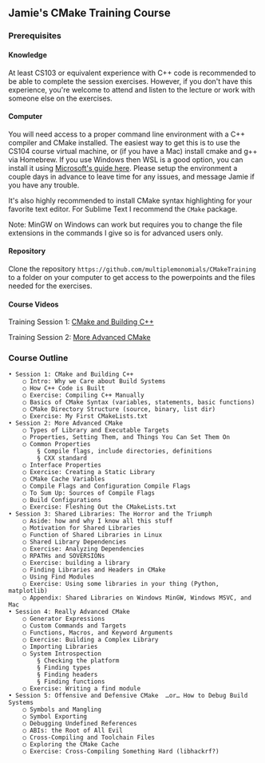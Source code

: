 ## Jamie's CMake Training Course

### Prerequisites

#### Knowledge
At least CS103 or equivalent experience with C++ code is recommended to be able to complete the session exercises.  However, if you don't have this experience, you're welcome to attend and listen to the lecture or work with someone else on the exercises.

#### Computer
You will need access to a proper command line environment with a C++ compiler and CMake installed.  The easiest way to get this is to use the CS104 course virtual machine, or (if you have a Mac) install cmake and g++ via Homebrew.  If you use Windows then WSL is a good option, you can install it using [Microsoft's guide here](https://docs.microsoft.com/en-us/windows/wsl/install-win10).  Please setup the environment a couple days in advance to leave time for any issues, and message Jamie if you have any trouble.

It's also highly recommended to install CMake syntax highlighting for your favorite text editor.  For Sublime Text I recommend the `CMake` package. 

Note: MinGW on Windows can work but requires you to change the file extensions in the commands I give so is for advanced users only.

#### Repository
Clone the repository `https://github.com/multiplemonomials/CMakeTraining` to a folder on your computer to get access to the powerpoints and the files needed for the exercises. 

#### Course Videos
Training Session 1: [CMake and Building C++](https://www.youtube.com/watch?v=REcsrJUQoQk)

Training Session 2: [More Advanced CMake](https://www.youtube.com/watch?v=R2UFNFuOW9Q)

### Course Outline

	• Session 1: CMake and Building C++
		○ Intro: Why we Care about Build Systems
		○ How C++ Code is Built
		○ Exercise: Compiling C++ Manually
		○ Basics of CMake Syntax (variables, statements, basic functions)
		○ CMake Directory Structure (source, binary, list dir)
		○ Exercise: My First CMakeLists.txt
	• Session 2: More Advanced CMake
		○ Types of Library and Executable Targets
		○ Properties, Setting Them, and Things You Can Set Them On
		○ Common Properties
			§ Compile flags, include directories, definitions
			§ CXX standard
		○ Interface Properties
		○ Exercise: Creating a Static Library
		○ CMake Cache Variables
		○ Compile Flags and Configuration Compile Flags
		○ To Sum Up: Sources of Compile Flags
		○ Build Configurations
		○ Exercise: Fleshing Out the CMakeLists.txt
	• Session 3: Shared Libraries: The Horror and the Triumph
		○ Aside: how and why I know all this stuff
		○ Motivation for Shared Libraries
		○ Function of Shared Libraries in Linux
		○ Shared Library Dependencies
		○ Exercise: Analyzing Dependencies
		○ RPATHs and SOVERSIONs
		○ Exercise: building a library
		○ Finding Libraries and Headers in CMake
		○ Using Find Modules
		○ Exercise: Using some libraries in your thing (Python, matplotlib)
		○ Appendix: Shared Libraries on Windows MinGW, Windows MSVC, and Mac
	• Session 4: Really Advanced CMake
		○ Generator Expressions
		○ Custom Commands and Targets
		○ Functions, Macros, and Keyword Arguments
		○ Exercise: Building a Complex Library
		○ Importing Libraries
		○ System Introspection
			§ Checking the platform
			§ Finding types
			§ Finding headers
			§ Finding functions
		○ Exercise: Writing a find module
	• Session 5: Offensive and Defensive CMake  …or… How to Debug Build Systems
		○ Symbols and Mangling
		○ Symbol Exporting
		○ Debugging Undefined References
		○ ABIs: the Root of All Evil
		○ Cross-Compiling and Toolchain Files
		○ Exploring the CMake Cache
		○ Exercise: Cross-Compiling Something Hard (libhackrf?)
